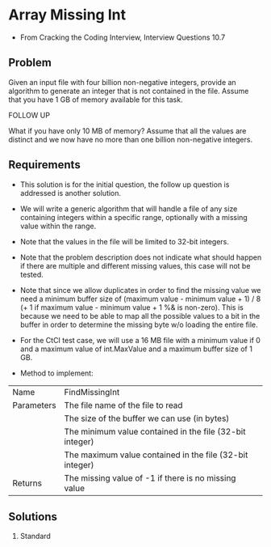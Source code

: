 # Array Missing Int

- From Cracking the Coding Interview, Interview Questions 10.7

## Problem
Given an input file with four billion non-negative integers, provide an
algorithm to generate an integer that is not contained in the file.
Assume that you have 1 GB of memory available for this task.

FOLLOW UP

What if you have only 10 MB of memory? Assume that all the values are
distinct and we now have no more than one billion non-negative
integers.

## Requirements

- This solution is for the initial question, the follow up question is
addressed is another solution.

- We will write a generic algorithm that will handle a file of any size
containing integers within a specific range, optionally with a missing
value within the range.

- Note that the values in the file will be limited to 32-bit integers.

- Note that the problem description does not indicate what should happen
if there are multiple and different missing values, this case will not
be tested.

- Note that since we allow duplicates in order to find the missing value
we need a minimum buffer size of (maximum value - minimum value + 1) / 8
(+ 1 if maximum value - minimum value + 1 %& is non-zero). This is because
we need to be able to map all the possible values to a bit in the buffer
in order to determine the missing byte w/o loading the entire file.

- For the CtCI test case, we will use a 16 MB file with a minimum value
if 0 and a maximum value of int.MaxValue and a maximum buffer size of
1 GB.

- Method to implement:  

|            |                                                               |
|------------|---------------------------------------------------------------|
| Name       | FindMissingInt                                                |
| Parameters | The file name of the file to read                             |
|            | The size of the buffer we can use (in bytes)                  |
|            | The minimum value contained in the file (32-bit integer)      |
|            | The maximum value contained in the file (32-bit integer)      |
| Returns    | The missing value of -1 if there is no missing value          |

## Solutions
1. Standard